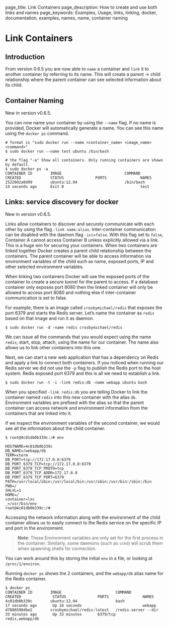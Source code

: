 page_title: Link Containers
page_description: How to create and use both links and names
page_keywords: Examples, Usage, links, linking, docker, documentation, examples, names, name, container naming

# Link Containers

## Introduction

From version 0.6.5 you are now able to `name` a
container and `link` it to another container by
referring to its name. This will create a parent -\> child relationship
where the parent container can see selected information about its child.

## Container Naming

New in version v0.6.5.

You can now name your container by using the `--name`
flag. If no name is provided, Docker will automatically
generate a name. You can see this name using the `docker ps`
command.

    # format is "sudo docker run --name <container_name> <image_name> <command>"
    $ sudo docker run --name test ubuntu /bin/bash

    # the flag "-a" Show all containers. Only running containers are shown by default.
    $ sudo docker ps -a
    CONTAINER ID        IMAGE                            COMMAND             CREATED             STATUS              PORTS               NAMES
    2522602a0d99        ubuntu:12.04                     /bin/bash           14 seconds ago      Exit 0                                  test

## Links: service discovery for docker

New in version v0.6.5.

Links allow containers to discover and securely communicate with each
other by using the flag `-link name:alias`.
Inter-container communication can be disabled with the daemon flag
`-icc=false`. With this flag set to
`false`, Container A cannot access Container B
unless explicitly allowed via a link. This is a huge win for securing
your containers. When two containers are linked together Docker creates
a parent child relationship between the containers. The parent container
will be able to access information via environment variables of the
child such as name, exposed ports, IP and other selected environment
variables.

When linking two containers Docker will use the exposed ports of the
container to create a secure tunnel for the parent to access. If a
database container only exposes port 8080 then the linked container will
only be allowed to access port 8080 and nothing else if inter-container
communication is set to false.

For example, there is an image called `crosbymichael/redis`
that exposes the port 6379 and starts the Redis server. Let’s
name the container as `redis` based on that image
and run it as daemon.

    $ sudo docker run -d -name redis crosbymichael/redis

We can issue all the commands that you would expect using the name
`redis`; start, stop, attach, using the name for our
container. The name also allows us to link other containers into this
one.

Next, we can start a new web application that has a dependency on Redis
and apply a link to connect both containers. If you noticed when running
our Redis server we did not use the `-p` flag to
publish the Redis port to the host system. Redis exposed port 6379 and
this is all we need to establish a link.

    $ sudo docker run -t -i -link redis:db -name webapp ubuntu bash

When you specified `-link redis:db` you are telling
Docker to link the container named `redis` into this
new container with the alias `db`. Environment
variables are prefixed with the alias so that the parent container can
access network and environment information from the containers that are
linked into it.

If we inspect the environment variables of the second container, we
would see all the information about the child container.

    $ root@4c01db0b339c:/# env

    HOSTNAME=4c01db0b339c
    DB_NAME=/webapp/db
    TERM=xterm
    DB_PORT=tcp://172.17.0.8:6379
    DB_PORT_6379_TCP=tcp://172.17.0.8:6379
    DB_PORT_6379_TCP_PROTO=tcp
    DB_PORT_6379_TCP_ADDR=172.17.0.8
    DB_PORT_6379_TCP_PORT=6379
    PATH=/usr/local/sbin:/usr/local/bin:/usr/sbin:/usr/bin:/sbin:/bin
    PWD=/
    SHLVL=1
    HOME=/
    container=lxc
    _=/usr/bin/env
    root@4c01db0b339c:/#

Accessing the network information along with the environment of the
child container allows us to easily connect to the Redis service on the
specific IP and port in the environment.

> **Note**:
> These Environment variables are only set for the first process in the
> container. Similarly, some daemons (such as `sshd`)
> will scrub them when spawning shells for connection.

You can work around this by storing the initial `env`
in a file, or looking at `/proc/1/environ`.

Running `docker ps` shows the 2 containers, and the
`webapp/db` alias name for the Redis container.

    $ docker ps
    CONTAINER ID        IMAGE                        COMMAND                CREATED              STATUS              PORTS               NAMES
    4c01db0b339c        ubuntu:12.04                 bash                   17 seconds ago       Up 16 seconds                           webapp
    d7886598dbe2        crosbymichael/redis:latest   /redis-server --dir    33 minutes ago       Up 33 minutes       6379/tcp            redis,webapp/db
